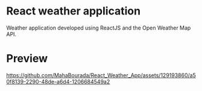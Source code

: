 # React weather application
Weather application developed using ReactJS and the Open Weather Map API.

# Preview


https://github.com/MahaBourada/React_Weather_App/assets/129193860/a50f8139-2290-48de-a6d4-1206684549a2

